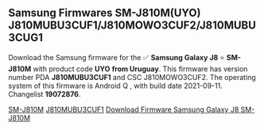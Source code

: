 <h2>Samsung Firmwares SM-J810M(UYO) J810MUBU3CUF1/J810MOWO3CUF2/J810MUBU3CUG1</h2>
Download the Samsung firmware for the ✅ <strong>Samsung Galaxy J8 </strong> ⭐ <strong>SM-J810M</strong> with product code <strong>UYO</strong> <strong> from Uruguay</strong>. This firmware has version number PDA <strong>J810MUBU3CUF1</strong> and CSC J810MOWO3CUF2. The operating system of this firmware is Android Q , with build date 2021-09-11. Changelist <strong>19072876</strong>.


[SM-J810M](https://samfirm.shop/samsung/model/SM-J810M)
[J810MUBU3CUF1](https://samfirm.shop/samsung/pda/J810MUBU3CUF1)
[Download Firmware Samsung Galaxy J8 SM-J810M](https://samfirm.shop/samsung/firmware/455097)
